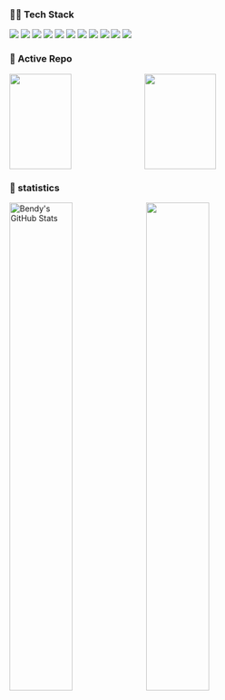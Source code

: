 ### 🤝🏻 Tech Stack

![](https://img.shields.io/badge/typescript-orange?style=flat&logo=typescript&logoColor=white)
![](https://img.shields.io/badge/JavaScript-orange?style=flat&logo=javascript&logoColor=white)
![](https://img.shields.io/badge/Java-orange?style=flat&logo=java&logoColor=white)
![](https://img.shields.io/badge/CSharp-orange?style=flat&logo=c-sharp&logoColor=white)
![](https://img.shields.io/badge/-Angular-black?style=flat&logo=angular)
![](https://img.shields.io/badge/-AngularJS-black?style=flat&logo=angularjs)
![](https://img.shields.io/badge/-React-black?style=flat&logo=react)
![](https://img.shields.io/badge/-Springboot-black?style=flat&logo=spring)
![](https://img.shields.io/badge/-Docker-black?style=flat&logo=docker)
![](https://img.shields.io/badge/-MySQL-black?style=flat&logo=mysql)
![](https://img.shields.io/badge/-NodeJS-black?style=flat&logo=Node.js)


### 👀 Active Repo

<p style="height:168px">
<img align="center" width="46.5%" height="168px" src="https://github-readme-stats.vercel.app/api/pin/?username=bndynet&repo=web-framework-for-java&theme=radical" />
<img align="center" width="50%" height="168px" src="https://github-readme-stats.vercel.app/api/pin/?username=bndynet&repo=admin-template-for-react&theme=radical" />
</p>


### 🙈 statistics

<p>
<img align="center" width="47%" src="https://github-readme-stats.vercel.app/api?username=bndynet&&show_icons=true&theme=radical&v=5&count_private=true&hide=contribs" alt="Bendy's GitHub Stats" />
<img align="center" width="47%" src="https://github-readme-stats.vercel.app/api/top-langs/?username=bndynet&theme=radical&layout=compact&hide=html,css" />
</p>
